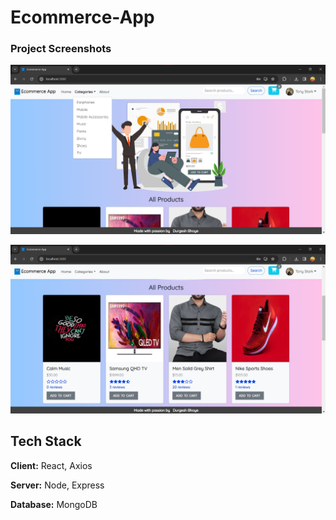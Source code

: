 # Ecommerce-App

### Project Screenshots


![Home Page](https://github.com/DurgeshBhoye/Ecommerce-App/blob/main/img/HomeScreen.jpg?raw=true "Home Page")

![All Products Page](https://github.com/DurgeshBhoye/Ecommerce-App/blob/main/img/AllProducts.jpg?raw=true "All Products Page")




## Tech Stack

**Client:** React, Axios

**Server:** Node, Express

**Database:** MongoDB 
